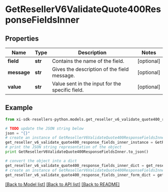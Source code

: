 # GetResellerV6ValidateQuote400ResponseFieldsInner


## Properties

Name | Type | Description | Notes
------------ | ------------- | ------------- | -------------
**field** | **str** | Contains the name of the field. | [optional] 
**message** | **str** | Gives the description of the field message. | [optional] 
**value** | **str** | Value sent in the input for the specific field. | [optional] 

## Example

```python
from xi-sdk-resellers-python.models.get_reseller_v6_validate_quote400_response_fields_inner import GetResellerV6ValidateQuote400ResponseFieldsInner

# TODO update the JSON string below
json = "{}"
# create an instance of GetResellerV6ValidateQuote400ResponseFieldsInner from a JSON string
get_reseller_v6_validate_quote400_response_fields_inner_instance = GetResellerV6ValidateQuote400ResponseFieldsInner.from_json(json)
# print the JSON string representation of the object
print GetResellerV6ValidateQuote400ResponseFieldsInner.to_json()

# convert the object into a dict
get_reseller_v6_validate_quote400_response_fields_inner_dict = get_reseller_v6_validate_quote400_response_fields_inner_instance.to_dict()
# create an instance of GetResellerV6ValidateQuote400ResponseFieldsInner from a dict
get_reseller_v6_validate_quote400_response_fields_inner_form_dict = get_reseller_v6_validate_quote400_response_fields_inner.from_dict(get_reseller_v6_validate_quote400_response_fields_inner_dict)
```
[[Back to Model list]](../README.md#documentation-for-models) [[Back to API list]](../README.md#documentation-for-api-endpoints) [[Back to README]](../README.md)


